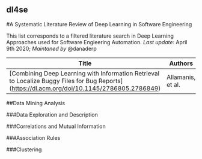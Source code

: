 ## dl4se
#A Systematic Literature Review of Deep Learning in Software Engineering

This list corresponds to a filtered literature search in Deep Learning Approaches used for Software Engieering Automation. *Last update:* April 9th 2020; *Maintaned by* @danaderp

| Title | Authors | Venue | Year | 
| --- | --- | --- | --- |
| [Combining Deep Learning with Information Retrieval to Localize Buggy Files for Bug Reports] (https://dl.acm.org/doi/10.1145/2786805.2786849) | Allamanis, et al. | ASE | 2015 |

##Data Mining Analysis

###Data Exploration and Description

###Correlations and Mutual Information

###Association Rules

###Clustering
